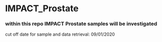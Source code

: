 # IMPACT_Prostate

### within this repo IMPACT Prostate samples will be investigated
cut off date for sample and data retrieval: 09/01/2020
